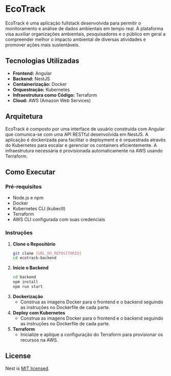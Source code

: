 # EcoTrack

EcoTrack é uma aplicação fullstack desenvolvida para permitir o monitoramento e análise de dados ambientais em tempo real. A plataforma visa auxiliar organizações ambientais, pesquisadores e o público em geral a compreender melhor o impacto ambiental de diversas atividades e promover ações mais sustentáveis.

## Tecnologias Utilizadas

- **Frontend:** Angular
- **Backend:** NestJS
- **Containerização:** Docker
- **Orquestração:** Kubernetes
- **Infraestrutura como Código:** Terraform
- **Cloud:** AWS (Amazon Web Services)

## Arquitetura

EcoTrack é composto por uma interface de usuário construída com Angular que comunica-se com uma API RESTful desenvolvida em NestJS. A aplicação é dockerizada para facilitar o deployment e é orquestrada através do Kubernetes para escalar e gerenciar os containers eficientemente. A infraestrutura necessária é provisionada automaticamente na AWS usando Terraform.

## Como Executar

### Pré-requisitos

- Node.js e npm
- Docker
- Kubernetes CLI (kubectl)
- Terraform
- AWS CLI configurada com suas credenciais

### Instruções

1. **Clone o Repositório**
   ```bash
   git clone [URL_DO_REPOSITORIO]
   cd ecotrack-backend
   ```
2. **Inicie o Backend**
   ```bash
   cd backend
   npm install
   npm run start
   ```
3. **Dockerização**
   - Construa as imagens Docker para o frontend e o backend seguindo as instruções no Dockerfile de cada parte.
4. **Deploy com Kubernetes**
   - Construa as imagens Docker para o frontend e o backend seguindo as instruções no Dockerfile de cada parte.
5. **Terraform**
   - Inicialize e aplique a configuração do Terraform para provisionar os recursos na AWS.

## License

Nest is [MIT licensed](LICENSE).
